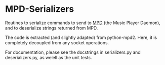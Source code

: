 MPD-Serializers
===============

Routines to serialize commands to send to [MPD](http://www.mpd.org) (the Music
Player Daemon), and to deserialize strings returned from MPD.

The code is extracted (and slightly adapted) from python-mpd2. Here, it is
completely decoupled from any socket operations.

For documentation, please see the docstrings in serializers.py and
deserializers.py, as welell as the unit tests.
